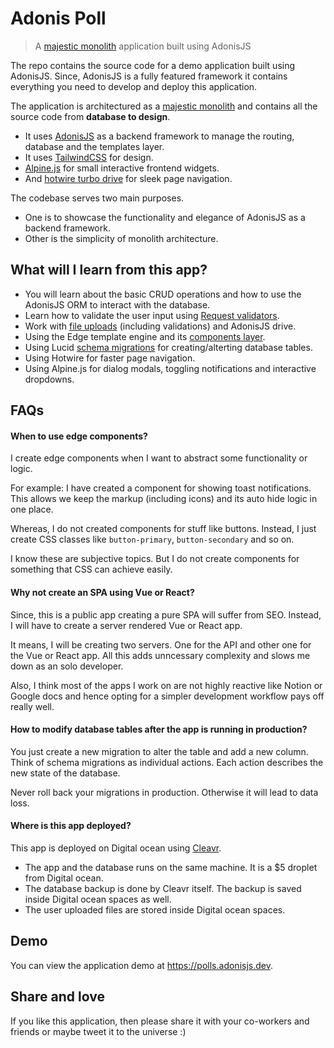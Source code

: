 # Adonis Poll
> A [majestic monolith](https://m.signalvnoise.com/the-majestic-monolith/) application built using AdonisJS

The repo contains the source code for a demo application built using AdonisJS. Since, AdonisJS is a fully featured framework it contains everything you need to develop and deploy this application.

The application is architectured as a [majestic monolith](https://m.signalvnoise.com/the-majestic-monolith-can-become-the-citadel/) and contains all the source code from **database to design**. 

- It uses [AdonisJS](http://adonisjs.com/) as a backend framework to manage the routing, database and the templates layer.
- It uses [TailwindCSS](https://tailwindcss.com/) for design.
- [Alpine.js](https://alpinejs.dev/) for small interactive frontend widgets.
- And [hotwire turbo drive](https://turbo.hotwired.dev/) for sleek page navigation.

The codebase serves two main purposes.

- One is to showcase the functionality and elegance of AdonisJS as a backend framework.
- Other is the simplicity of monolith architecture.

## What will I learn from this app?

- You will learn about the basic CRUD operations and how to use the AdonisJS ORM to interact with the database.
- Learn how to validate the user input using [Request validators](./app/Validators).
- Work with [file uploads](./app/Controllers/Http/ProfileController.ts#55-60) (including validations) and AdonisJS drive.
- Using the Edge template engine and its [components layer](./resources/views/components).
- Using Lucid [schema migrations](./database/migrations) for creating/alterting database tables. 
- Using Hotwire for faster page navigation.
- Using Alpine.js for dialog modals, toggling notifications and interactive dropdowns.

## FAQs

#### When to use edge components?
I create edge components when I want to abstract some functionality or logic. 

For example: I have created a component for showing toast notifications. This allows we keep the markup (including icons) and its auto hide logic in one place.

Whereas, I do not created components for stuff like buttons. Instead, I just create CSS classes like `button-primary`, `button-secondary` and so on.

I know these are subjective topics. But I do not create components for something that CSS can achieve easily.
 
#### Why not create an SPA using Vue or React?
Since, this is a public app creating a pure SPA will suffer from SEO. Instead, I will have to create a server rendered Vue or React app.

It means, I will be creating two servers. One for the API and other one for the Vue or React app. All this adds unncessary complexity and slows me down as an solo developer.

Also, I think most of the apps I work on are not highly reactive like Notion or Google docs and hence opting for a simpler development workflow pays off really well.

#### How to modify database tables after the app is running in production?
You just create a new migration to alter the table and add a new column. Think of schema migrations as individual actions. Each action describes the new state of the database.

Never roll back your migrations in production. Otherwise it will lead to data loss.

#### Where is this app deployed?
This app is deployed on Digital ocean using [Cleavr](http://cleavr.io/).

- The app and the database runs on the same machine. It is a $5 droplet from Digital ocean.
- The database backup is done by Cleavr itself. The backup is saved inside Digital ocean spaces as well.
- The user uploaded files are stored inside Digital ocean spaces.

## Demo
You can view the application demo at https://polls.adonisjs.dev.

## Share and love
If you like this application, then please share it with your co-workers and friends or maybe tweet it to the universe :)
